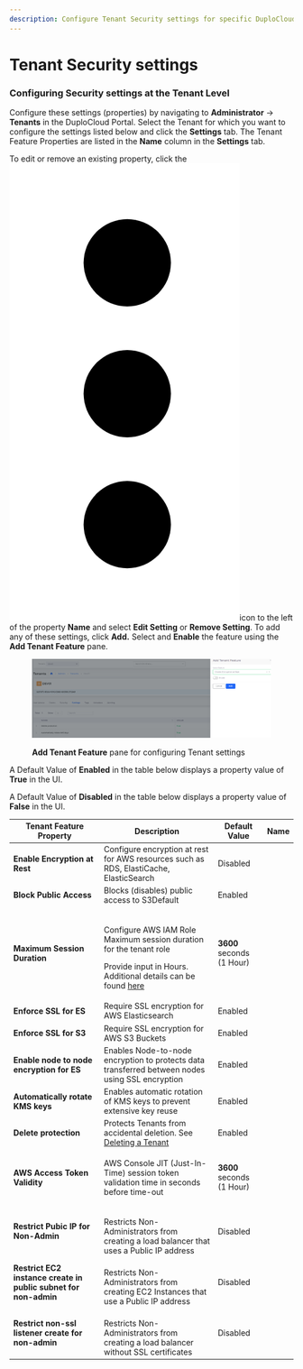 ```yaml
---
description: Configure Tenant Security settings for specific DuploCloud Tenants
---
```


# Tenant Security settings

### Configuring Security settings at the Tenant Level

Configure these settings (properties) by navigating to **Administrator** -> **Tenants** in the DuploCloud Portal. Select the Tenant for which you want to configure the settings listed below and click the **Settings** tab. The Tenant Feature Properties are listed in the **Name** column in the **Settings** tab.

To edit or remove an existing property, click the <img src="../../.gitbook/assets/Kabab_three_Vertical_dots (7).png" alt="" data-size="line">icon to the left of the property **Name** and select **Edit Setting** or **Remove Setting**. To add any of these settings, click **Add.** Select and **Enable** the feature using the **Add Tenant Feature** pane.

<figure><img src="../../.gitbook/assets/systemconfig4.png" alt=""><figcaption><p><strong>Add Tenant Feature</strong> pane for configuring Tenant settings</p></figcaption></figure>

A Default Value of **Enabled** in the table below displays a property value of **True** in the UI.

A Default Value of **Disabled** in the table below displays a property value of **False** in the UI.

<table><thead><tr><th>Tenant Feature Property </th><th>Description</th><th>Default Value</th><th data-hidden>Name</th></tr></thead><tbody><tr><td><strong>Enable Encryption at Rest</strong></td><td>Configure encryption at rest for AWS resources such as RDS, ElastiCache, ElasticSearch</td><td>Disabled</td><td></td></tr><tr><td><strong>Block Public Access</strong></td><td>Blocks (disables) public access to S3Default</td><td>Enabled</td><td></td></tr><tr><td><strong>Maximum Session Duration</strong></td><td><p><br>Configure AWS IAM Role Maximum session duration for the tenant role</p><p>Provide input in Hours. <br>Additional details can be found <a href="../use-cases/tenant-environment/tenant-session-duration.md">here</a></p></td><td><strong>3600</strong> seconds (1 Hour) </td><td></td></tr><tr><td><strong>Enforce SSL for ES</strong></td><td>Require SSL encryption for AWS Elasticsearch</td><td>Enabled</td><td></td></tr><tr><td><strong>Enforce SSL for S3</strong></td><td>Require SSL encryption for AWS S3 Buckets</td><td>Enabled</td><td></td></tr><tr><td><strong>Enable node to node encryption for ES</strong></td><td>Enables Node-to-node encryption to protects data transferred between nodes using SSL encryption </td><td>Enabled</td><td></td></tr><tr><td><strong>Automatically rotate KMS keys</strong></td><td>Enables automatic rotation of KMS keys to prevent extensive key reuse</td><td>Enabled</td><td></td></tr><tr><td><strong>Delete protection</strong></td><td>Protects Tenants from accidental deletion. See <a href="../../access-control/tenant-access/deleting-a-tenant.md">Deleting a Tenant</a></td><td>Enabled</td><td></td></tr><tr><td><strong>AWS Access Token Validity</strong></td><td><p></p><p>AWS Console JIT (Just-In-Time)  session token validation time in seconds before time-out</p></td><td><strong>3600</strong> seconds (1 Hour) </td><td></td></tr><tr><td><strong>Restrict Pubic IP  for Non-Admin</strong></td><td><br>Restricts Non-Administrators from creating a load balancer that uses a Public IP address</td><td>Disabled</td><td></td></tr><tr><td><strong>Restrict EC2 instance create in public subnet for non-admin</strong></td><td><br>Restricts Non-Administrators  from creating EC2 Instances that use a Public IP address</td><td>Disabled</td><td></td></tr><tr><td><strong>Restrict non-ssl listener create for non-admin</strong></td><td><br>Restricts Non-Administrators  from creating a load balancer without SSL certificates</td><td>Disabled</td><td></td></tr></tbody></table>

